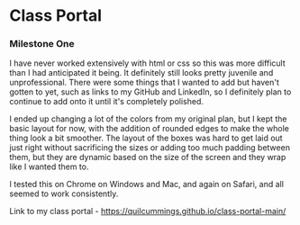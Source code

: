 # Class Portal

### Milestone One

I have never worked extensively with html or css so this was more difficult than I had anticipated it being. It definitely still looks pretty juvenile and unprofessional. There were some things that I wanted to add but haven't gotten to yet, such as links to my GitHub and LinkedIn, so I definitely plan to continue to add onto it until it's completely polished.

I ended up changing a lot of the colors from my original plan, but I kept the basic layout for now, with the addition of rounded edges to make the whole thing look a bit smoother. The layout of the boxes was hard to get laid out just right without sacrificing the sizes or adding too much padding between them, but they are dynamic based on the size of the screen and they wrap like I wanted them to.

I tested this on Chrome on Windows and Mac, and again on Safari, and all seemed to work consistently.


Link to my class portal - https://quilcummings.github.io/class-portal-main/
